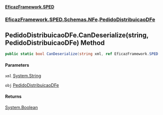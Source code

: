 #### [EficazFramework.SPED](EficazFrameworkSPED.md 'EficazFramework SPED')
### [EficazFramework.SPED.Schemas.NFe](EficazFramework.SPED.Schemas.NFe.md 'EficazFramework.SPED.Schemas.NFe').[PedidoDistribuicaoDFe](EficazFramework.SPED.Schemas.NFe/PedidoDistribuicaoDFe.md 'EficazFramework.SPED.Schemas.NFe.PedidoDistribuicaoDFe')

## PedidoDistribuicaoDFe.CanDeserialize(string, PedidoDistribuicaoDFe) Method

```csharp
public static bool CanDeserialize(string xml, ref EficazFramework.SPED.Schemas.NFe.PedidoDistribuicaoDFe obj);
```
#### Parameters

<a name='EficazFramework.SPED.Schemas.NFe.PedidoDistribuicaoDFe.CanDeserialize(string,EficazFramework.SPED.Schemas.NFe.PedidoDistribuicaoDFe).xml'></a>

`xml` [System.String](https://docs.microsoft.com/en-us/dotnet/api/System.String 'System.String')

<a name='EficazFramework.SPED.Schemas.NFe.PedidoDistribuicaoDFe.CanDeserialize(string,EficazFramework.SPED.Schemas.NFe.PedidoDistribuicaoDFe).obj'></a>

`obj` [PedidoDistribuicaoDFe](EficazFramework.SPED.Schemas.NFe/PedidoDistribuicaoDFe.md 'EficazFramework.SPED.Schemas.NFe.PedidoDistribuicaoDFe')

#### Returns
[System.Boolean](https://docs.microsoft.com/en-us/dotnet/api/System.Boolean 'System.Boolean')